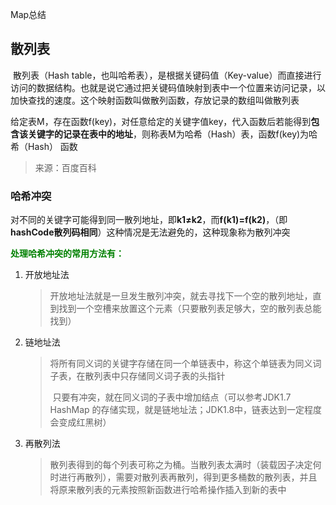 Map总结

## 散列表

​		散列表（Hash table，也叫哈希表），是根据关键码值（Key-value）而直接进行访问的数据结构。也就是说它通过把关键码值映射到表中一个位置来访问记录，以加快查找的速度。这个映射函数叫做散列函数，存放记录的数组叫做散列表

​		给定表M，存在函数f(key)，对任意给定的关键字值key，代入函数后若能得到**包含该关键字的记录在表中的地址**，则称表M为哈希（Hash）表，函数f(key)为哈希（Hash） 函数

> 来源：百度百科

### 哈希冲突

​		对不同的关键字可能得到同一散列地址，即**k1≠k2**，而**f(k1)=f(k2)**，（即**hashCode散列码相同**）这种情况是无法避免的，这种现象称为散列冲突

<font color=green>**处理哈希冲突的常用方法有：**</font>

1. 开放地址法

   > ​		开放地址法就是一旦发生散列冲突，就去寻找下一个空的散列地址，直到找到一个空槽来放置这个元素（只要散列表足够大，空的散列表总能找到）

2. 链地址法

   > ​		将所有同义词的关键字存储在同一个单链表中，称这个单链表为同义词子表，在散列表中只存储同义词子表的头指针
   >
   > ​		只要有冲突，就在同义词的子表中增加结点（可以参考JDK1.7 HashMap 的存储实现，就是链地址法；JDK1.8中，链表达到一定程度会变成红黑树）

3. 再散列法

   > ​		散列表得到的每个列表可称之为桶。当散列表太满时（装载因子决定何时进行再散列），需要对散列表再散列，得到更多桶数的散列表，并且将原来散列表的元素按照新函数进行哈希操作插入到新的表中

